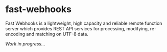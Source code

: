 # fast-webhooks
Fast Webhooks is a lightweight, high capacity and reliable remote function server which provides REST API services for processing, modifying, re-encoding and matching on UTF-8 data.


*Work in progress...*

